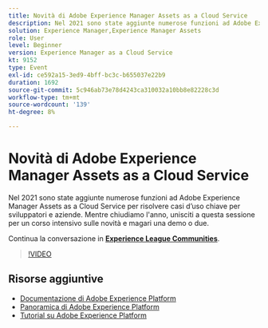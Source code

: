 ```yaml
---
title: Novità di Adobe Experience Manager Assets as a Cloud Service
description: Nel 2021 sono state aggiunte numerose funzioni ad Adobe Experience Manager Assets as a Cloud Service per risolvere casi d’uso chiave per sviluppatori e aziende. Mentre chiudiamo l'anno, unisciti a questa sessione per un corso intensivo sulle novità e magari una demo o due.
solution: Experience Manager,Experience Manager Assets
role: User
level: Beginner
version: Experience Manager as a Cloud Service
kt: 9152
type: Event
exl-id: ce592a15-3ed9-4bff-bc3c-b655037e22b9
duration: 1692
source-git-commit: 5c946ab73e78d4243ca310032a10bb8e82228c3d
workflow-type: tm+mt
source-wordcount: '139'
ht-degree: 8%

---
```


# Novità di Adobe Experience Manager Assets as a Cloud Service

Nel 2021 sono state aggiunte numerose funzioni ad Adobe Experience Manager Assets as a Cloud Service per risolvere casi d’uso chiave per sviluppatori e aziende. Mentre chiudiamo l&#39;anno, unisciti a questa sessione per un corso intensivo sulle novità e magari una demo o due.

Continua la conversazione in **[Experience League Communities](https://adobe.ly/2XSAcg)**.

>[!VIDEO](https://video.tv.adobe.com/v/337574/?quality=12&learn=on&hidetitle=true)

## Risorse aggiuntive

- [Documentazione di Adobe Experience Platform](https://experienceleague.adobe.com/docs/experience-platform.html?lang=it)
- [Panoramica di Adobe Experience Platform](https://experienceleague.adobe.com/docs/experience-platform/landing/home.html?lang=it)
- [Tutorial su Adobe Experience Platform](https://experienceleague.adobe.com/docs/platform-learn/tutorials/overview.html?lang=it)
